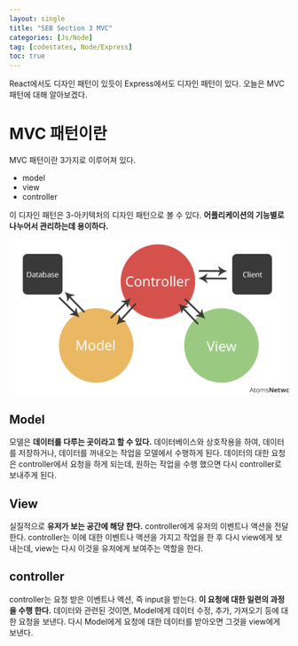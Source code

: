 ```yaml
---
layout: single
title: "SEB Section 3 MVC"
categories: [Js/Node]
tag: [codestates, Node/Express]
toc: true
---
```


React에서도 디자인 패턴이 있듯이 Express에서도 디자인 패턴이 있다.
오늘은 MVC 패턴에 대해 알아보겠다.

# MVC 패턴이란

MVC 패턴이란 3가지로 이루어져 있다.

- model
- view
- controller

이 디자인 패턴은 3-아키텍처의 디자인 패턴으로 볼 수 있다. **어플리케이션의 기능별로 나누어서 관리하는데 용이하다.**

<img src="/assets/images/mvc.png">

## Model

모델은 **데이터를 다루는 곳이라고 할 수 있다.** 데이터베이스와 상호작용을 하여, 데이터를 저장하거나, 데이터를 꺼내오는 작업을 모델에서 수행하게 된다. 데이터의 대한 요청은 controller에서 요청을 하게 되는데, 원하는 작업을 수행 했으면 다시 controller로 보내주게 된다.

## View

실질적으로 **유저가 보는 공간에 해당 한다.** controller에게 유저의 이벤트나 액션을 전달한다. controller는 이에 대한 이벤트나 액션을 가지고 작업을 한 후 다시 view에게 보내는데, view는 다시 이것을 유저에게 보여주는 역할을 한다.

## controller

controller는 요청 받은 이벤트나 액션, 즉 input을 받는다. **이 요청에 대한 일련의 과정을 수행 한다.** 데이터와 관련된 것이면, Model에게 데이터 수정, 추가, 가져오기 등에 대한 요청을 보낸다. 다시 Model에게 요청에 대한 데이터를 받아오면 그것을 view에게 보낸다.
